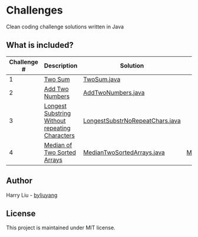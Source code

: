 # Challenges
Clean coding challenge solutions written in Java

## What is included?
| Challenge #  | Description                                                                                                                    | Solution                                                                         | Unit Test                                                                      |
| ------------ | --------------------------------------                                                                                         | -----------------------------------------------------                            | -------------------------------                                                |
| 1            | [Two Sum](https://leetcode.com/problems/two-sum)                                                                               | [TwoSum.java](src/main/java/TwoSum.java)                                         |                                                                                |
| 2            | [Add Two Numbers](https://leetcode.com/problems/add-two-numbers)                                                               | [AddTwoNumbers.java](src/main/java/AddTwoNumbers.java)                           |                                                                                |
| 3            | [Longest Substring Without repeating Characters](https://leetcode.com/problems/longest-substring-without-repeating-characters) | [LongestSubstrNoRepeatChars.java](src/main/java/LongestSubstrNoRepeatChars.java) |                                                                                |
| 4            | [Median of Two Sorted Arrays](https://leetcode.com/problems/median-of-two-sorted-arrays)                                       | [MedianTwoSortedArrays.java](src/main/java/MedianTwoSortedArrays.java)           | [MedianTwoSortedArraysTest.java](src/test/java/MedianTwoSortedArraysTest.java) |
   
## Author
Harry Liu - [byliuyang](https://github.com/byliuyang)

## License
This project is maintained under MIT license.